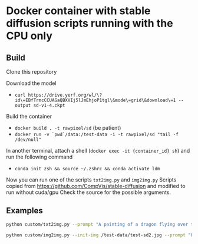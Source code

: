 # Docker container with stable diffusion scripts running with the CPU only

## Build

Clone this repository

Download the model
- `curl https://drive.yerf.org/wl/\?id\=EBfTrmcCCUAGaQBXVIj5lJmEhjoP1tgl\&mode\=grid\&download\=1 --output sd-v1-4.ckpt`

Build the container
- ```docker build . -t rawpixel/sd``` (be patient)
- ```docker run -v `pwd`/data:/test-data -i -t rawpixel/sd "tail -f /dev/null"```

In another terminal, attach a shell (`docker exec -it {container_id} sh`) and run the following command
- ```conda init zsh && source ~/.zshrc && conda activate ldm```

Now you can run one of the scripts `txt2img.py` and `img2img.py`
Scripts copied from https://github.com/CompVis/stable-diffusion and modified to run without cuda/gpu
Check the source for the possible arguments.

## Examples

```bash
python custom/txt2img.py --prompt "A painting of a dragon flying over the moon" --plms --ckpt sd-v1-4.ckpt --skip_grid --n_samples 1 --ddim_steps 20 --outdir /test-data/output --seed 1111
```

```bash
python custom/img2img.py --init-img /test-data/test-sd2.jpg --prompt "Futuristic translucent basketball sneaker designed by yohji yamamoto, product photography, studio lighting" --ckpt sd-v1-4.ckpt --skip_grid --n_samples 1 --ddim_steps 100 --strength 0.25 --outdir /test-data/output --seed 1111
```
